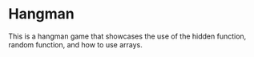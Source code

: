 # Hangman
This is a hangman game that showcases the use of the hidden function, random function, and how to use arrays. 
